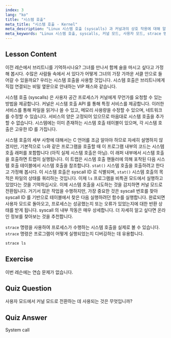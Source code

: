 ```yaml
---
index: 3
lang: "ko"
title: "시스템 호출"
meta_title: "시스템 호출 - Kernel"
meta_description: "Linux 시스템 호출 (syscalls) 과 커널과의 상호 작용에 대해 알아보세요. 사용자 모드와 커널 모드를 이해하고, 디버깅을 위해 `strace`를 사용하세요. Linux 여정을 시작하세요!"
meta_keywords: "Linux 시스템 호출, syscalls, 커널 모드, 사용자 모드, strace 명령어, Linux 튜토리얼, 초보자 Linux, Linux 가이드"
---
```


## Lesson Content

이전 레슨에서 브리트니를 기억하시나요? 그녀를 만나서 함께 술을 마시고 싶다고 가정해 봅시다. 수많은 사람들 속에서 서 있다가 어떻게 그녀의 가장 가까운 서클 안으로 들어갈 수 있을까요? 우리는 시스템 호출을 사용할 것입니다. 시스템 호출은 브리트니에게 직접 연결되는 비밀 옆문으로 안내하는 VIP 패스와 같습니다.

시스템 호출 (syscalls) 은 사용자 공간 프로세스가 커널에게 무언가를 요청할 수 있는 방법을 제공합니다. 커널은 시스템 호출 API 를 통해 특정 서비스를 제공합니다. 이러한 서비스를 통해 파일을 읽거나 쓸 수 있고, 메모리 사용량을 수정할 수 있으며, 네트워크를 수정할 수 있습니다. 서비스의 양은 고정되어 있으므로 마음대로 시스템 호출을 추가할 수 없습니다. 시스템에는 이미 존재하는 시스템 호출 테이블이 있으며, 각 시스템 호출은 고유한 ID 를 가집니다.

시스템 호출의 세부 사항에 대해서는 C 언어를 조금 알아야 하므로 자세히 설명하지 않겠지만, 기본적으로 `ls`와 같은 프로그램을 호출할 때 이 프로그램 내부의 코드는 시스템 호출 래퍼를 포함합니다 (아직 실제 시스템 호출은 아님). 이 래퍼 내부에서 시스템 호출을 호출하면 트랩이 실행됩니다. 이 트랩은 시스템 호출 핸들러에 의해 포착된 다음 시스템 호출 테이블에서 시스템 호출을 참조합니다. `stat()` 시스템 호출을 호출하려고 한다고 가정해 봅시다. 이 시스템 호출은 syscall ID 로 식별되며, `stat()` 시스템 호출의 목적은 파일의 상태를 쿼리하는 것입니다. 이제 `ls` 프로그램을 비특권 모드에서 실행하고 있었다는 것을 기억하십시오. 이제 시스템 호출을 시도하는 것을 감지하면 커널 모드로 전환됩니다. 거기서 많은 작업을 수행하지만, 가장 중요한 것은 syscall 번호를 찾아 syscall ID 를 기반으로 테이블에서 찾은 다음 실행하려던 함수를 실행합니다. 완료되면 사용자 모드로 돌아오고, 프로세스는 성공했는지 또는 오류가 있었는지에 대한 반환 상태를 받게 됩니다. syscall 의 내부 작동은 매우 상세합니다. 더 자세히 알고 싶다면 온라인 정보를 찾아보는 것을 추천합니다.

`strace` 명령을 사용하여 프로세스가 수행하는 시스템 호출을 실제로 볼 수 있습니다. `strace` 명령은 프로그램이 어떻게 실행되었는지 디버깅하는 데 유용합니다.

```bash
strace ls
```

## Exercise

이번 레슨에는 연습 문제가 없습니다.

## Quiz Question

사용자 모드에서 커널 모드로 전환하는 데 사용되는 것은 무엇입니까?

## Quiz Answer

System call
